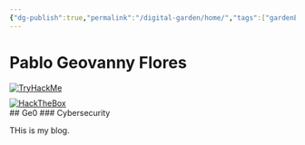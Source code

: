 ```yaml
---
{"dg-publish":true,"permalink":"/digital-garden/home/","tags":["gardenEntry"]}
---
```


# Pablo Geovanny Flores
<div style="margin-bottom: 10px">
    <a href="https://tryhackme.com/p/Ge0">
      <img src="https://tryhackme-badges.s3.amazonaws.com/Ge0.png" alt="TryHackMe">
    </a>
  </div>
<div>
    <a href="https://app.hackthebox.com/users/1827323">
      <img src="https://www.hackthebox.com/badge/image/1827323" alt="HackTheBox">
    </a>
  </div>
## Ge0
### Cybersecurity

THis is my blog.
